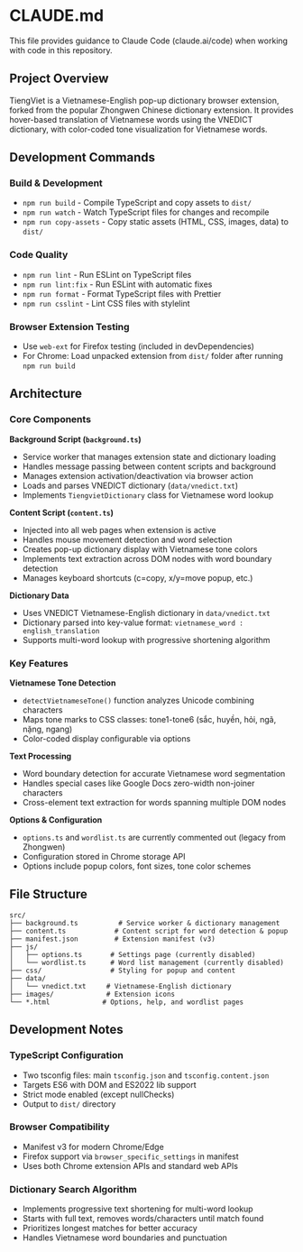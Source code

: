 # CLAUDE.md

This file provides guidance to Claude Code (claude.ai/code) when working with code in this repository.

## Project Overview

TiengViet is a Vietnamese-English pop-up dictionary browser extension, forked from the popular Zhongwen Chinese dictionary extension. It provides hover-based translation of Vietnamese words using the VNEDICT dictionary, with color-coded tone visualization for Vietnamese words.

## Development Commands

### Build & Development
- `npm run build` - Compile TypeScript and copy assets to `dist/`
- `npm run watch` - Watch TypeScript files for changes and recompile
- `npm run copy-assets` - Copy static assets (HTML, CSS, images, data) to `dist/`

### Code Quality
- `npm run lint` - Run ESLint on TypeScript files
- `npm run lint:fix` - Run ESLint with automatic fixes
- `npm run format` - Format TypeScript files with Prettier
- `npm run csslint` - Lint CSS files with stylelint

### Browser Extension Testing
- Use `web-ext` for Firefox testing (included in devDependencies)
- For Chrome: Load unpacked extension from `dist/` folder after running `npm run build`

## Architecture

### Core Components

**Background Script (`background.ts`)**
- Service worker that manages extension state and dictionary loading
- Handles message passing between content scripts and background
- Manages extension activation/deactivation via browser action
- Loads and parses VNEDICT dictionary (`data/vnedict.txt`)
- Implements `TiengvietDictionary` class for Vietnamese word lookup

**Content Script (`content.ts`)**
- Injected into all web pages when extension is active
- Handles mouse movement detection and word selection
- Creates pop-up dictionary display with Vietnamese tone colors
- Implements text extraction across DOM nodes with word boundary detection
- Manages keyboard shortcuts (c=copy, x/y=move popup, etc.)

**Dictionary Data**
- Uses VNEDICT Vietnamese-English dictionary in `data/vnedict.txt`
- Dictionary parsed into key-value format: `vietnamese_word : english_translation`
- Supports multi-word lookup with progressive shortening algorithm

### Key Features

**Vietnamese Tone Detection**
- `detectVietnameseTone()` function analyzes Unicode combining characters
- Maps tone marks to CSS classes: tone1-tone6 (sắc, huyền, hỏi, ngã, nặng, ngang)
- Color-coded display configurable via options

**Text Processing**
- Word boundary detection for accurate Vietnamese word segmentation
- Handles special cases like Google Docs zero-width non-joiner characters
- Cross-element text extraction for words spanning multiple DOM nodes

**Options & Configuration**
- `options.ts` and `wordlist.ts` are currently commented out (legacy from Zhongwen)
- Configuration stored in Chrome storage API
- Options include popup colors, font sizes, tone color schemes

## File Structure

```
src/
├── background.ts          # Service worker & dictionary management
├── content.ts            # Content script for word detection & popup
├── manifest.json         # Extension manifest (v3)
├── js/
│   ├── options.ts       # Settings page (currently disabled)
│   └── wordlist.ts      # Word list management (currently disabled)
├── css/                 # Styling for popup and content
├── data/
│   └── vnedict.txt     # Vietnamese-English dictionary
├── images/             # Extension icons
└── *.html             # Options, help, and wordlist pages
```

## Development Notes

### TypeScript Configuration
- Two tsconfig files: main `tsconfig.json` and `tsconfig.content.json`
- Targets ES6 with DOM and ES2022 lib support
- Strict mode enabled (except nullChecks)
- Output to `dist/` directory

### Browser Compatibility
- Manifest v3 for modern Chrome/Edge
- Firefox support via `browser_specific_settings` in manifest
- Uses both Chrome extension APIs and standard web APIs

### Dictionary Search Algorithm
- Implements progressive text shortening for multi-word lookup
- Starts with full text, removes words/characters until match found
- Prioritizes longest matches for better accuracy
- Handles Vietnamese word boundaries and punctuation